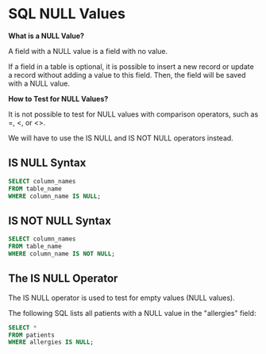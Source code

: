 # SQL NULL Values

**What is a NULL Value?**

A field with a NULL value is a field with no value.

If a field in a table is optional, it is possible to insert a new record or update a record without adding a value to this field. Then, the field will be saved with a NULL value.

**How to Test for NULL Values?**

It is not possible to test for NULL values with comparison operators, such as =, <, or <>.

We will have to use the IS NULL and IS NOT NULL operators instead.

## IS NULL Syntax

```sql
SELECT column_names
FROM table_name
WHERE column_name IS NULL;
```

## IS NOT NULL Syntax

```sql
SELECT column_names
FROM table_name
WHERE column_name IS NOT NULL;
```

## The IS NULL Operator

The IS NULL operator is used to test for empty values (NULL values).

The following SQL lists all patients with a NULL value in the "allergies" field:

```sql
SELECT *
FROM patients
WHERE allergies IS NULL;
```